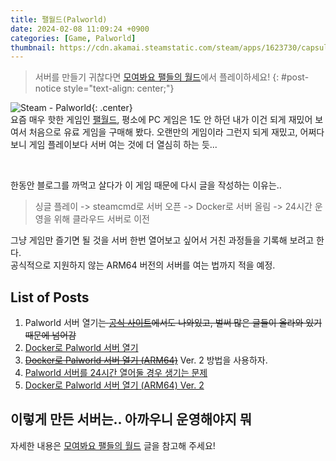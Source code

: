 ```yaml
---
title: 팰월드(Palworld)
date: 2024-02-08 11:09:24 +0900
categories: [Game, Palworld]
thumbnail: https://cdn.akamai.steamstatic.com/steam/apps/1623730/capsule_616x353.jpg?t=1705662211
---
```


> 서버를 만들기 귀찮다면 [모여봐요 팰들의 월드](/posts/palworld-pal-crossing-discord/)에서 플레이하세요!
{: #post-notice style="text-align: center;"}

![Steam - Palworld](https://cdn.akamai.steamstatic.com/steam/apps/1623730/capsule_616x353.jpg?t=1705662211){: .center}  
요즘 매우 핫한 게임인 [팰월드](https://store.steampowered.com/app/1623730/Palworld/?l=koreana),
평소에 PC 게임은 1도 안 하던 내가 이건 되게 재밌어 보여서 처음으로 유료 게임을 구매해 봤다.
오랜만의 게임이라 그런지 되게 재밌고, 어쩌다 보니 게임 플레이보다 서버 여는 것에 더 열심히 하는 듯...

<br/>

한동안 블로그를 까먹고 살다가 이 게임 때문에 다시 글을 작성하는 이유는..

> 싱글 플레이 -> steamcmd로 서버 오픈 -> Docker로 서버 올림 -> 24시간 운영을 위해 클라우드 서버로 이전

그냥 게임만 즐기면 될 것을 서버 한번 열어보고 싶어서 거친 과정들을 기록해 보려고 한다.  
공식적으로 지원하지 않는 ARM64 버전의 서버를 여는 법까지 적을 예정.

## List of Posts
1. Palworld 서버 열기~~는 [공식 사이트](https://tech.palworldgame.com/dedicated-server-guide)에서도 나와있고, 벌써 많은 글들이 올라와 있기 때문에 넘어감~~
2. [Docker로 Palworld 서버 열기](/posts/palworld-server-docker/)
3. ~~[Docker로 Palworld 서버 열기 (ARM64)](/posts/palworld-server-docker-arm64/)~~ Ver. 2 방법을 사용하자.
4. [Palworld 서버를 24시간 열어둘 경우 생기는 문제](/posts/palworld-24-hours-server-bug/)
5. [Docker로 Palworld 서버 열기 (ARM64) Ver. 2](/posts/palworld-server-docker-arm64-2/)

## 이렇게 만든 서버는.. 아까우니 운영해야지 뭐
자세한 내용은 [모여봐요 팰들의 월드](/posts/palworld-pal-crossing-discord/) 글을 참고해 주세요!
